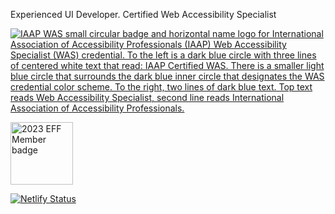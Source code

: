 Experienced UI Developer. Certified Web Accessibility Specialist


[![IAAP WAS small circular badge and horizontal name logo for International Association of Accessibility Professionals (IAAP) Web Accessibility Specialist (WAS) credential. To the left is a dark blue circle with three lines of centered white text that read: IAAP Certified WAS. There is a smaller light blue circle that surrounds the dark blue inner circle that designates the WAS credential color scheme. To the right, two lines of dark blue text. Top text reads Web Accessibility Specialist, second line reads International Association of Accessibility Professionals.
](https://user-images.githubusercontent.com/103820/124042453-1c828580-d9c6-11eb-9e7f-a04cef7de227.jpg)](https://www.credly.com/badges/02cbb996-07e6-4be5-a99f-0d79462f5b03/public_url)

<img src="https://www.eff.org/files/2022/11/28/eff-2023-member-member.png" alt="2023 EFF Member badge" style="width: 100px"/>

<!--
**gilluminate/gilluminate** is a ✨ _special_ ✨ repository because its `README.md` (this file) appears on your GitHub profile.

Here are some ideas to get you started:

- 🔭 I’m currently working on ...
- 🌱 I’m currently learning ...
- 👯 I’m looking to collaborate on ...
- 🤔 I’m looking for help with ...
- 💬 Ask me about ...
- 📫 How to reach me: ...
- 😄 Pronouns: ...
- ⚡ Fun fact: ...
-->

[![Netlify Status](https://api.netlify.com/api/v1/badges/93c23976-4217-4477-aaf7-94556bf760a1/deploy-status)](https://app.netlify.com/sites/gilluminate/deploys)
